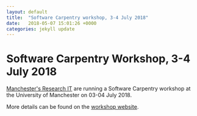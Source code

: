 ```yaml
---
layout: default
title:  "Software Carpentry workshop, 3-4 July 2018"
date:   2018-05-07 15:01:26 +0000
categories: jekyll update
---
```

# Software Carpentry Workshop, 3-4 July 2018

[Manchester's Research IT](http://www.itservices.manchester.ac.uk/research/) are running a Software Carpentry workshop at the University of Manchester 
on 03-04 July 2018.

More details can be found on the [workshop website](https://uomresearchit.github.io/2018-07-03-manchester/).


